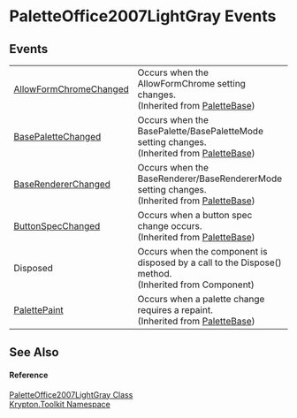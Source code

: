 # PaletteOffice2007LightGray Events




## Events
<table>
<tr>
<td><a href="9776065a-5cf2-33aa-ac96-1702838579a2.md">AllowFormChromeChanged</a></td>
<td>Occurs when the AllowFormChrome setting changes.<br />(Inherited from <a href="6da77fa5-1590-4646-f2ea-70002c922aee.md">PaletteBase</a>)</td></tr>
<tr>
<td><a href="1687f6f6-f329-81eb-e83d-e628f6529d21.md">BasePaletteChanged</a></td>
<td>Occurs when the BasePalette/BasePaletteMode setting changes.<br />(Inherited from <a href="6da77fa5-1590-4646-f2ea-70002c922aee.md">PaletteBase</a>)</td></tr>
<tr>
<td><a href="98cbbdd9-745f-ad62-17da-e5bb36fd09b6.md">BaseRendererChanged</a></td>
<td>Occurs when the BaseRenderer/BaseRendererMode setting changes.<br />(Inherited from <a href="6da77fa5-1590-4646-f2ea-70002c922aee.md">PaletteBase</a>)</td></tr>
<tr>
<td><a href="2ec8f354-a431-e1bd-7737-63221e7a9f60.md">ButtonSpecChanged</a></td>
<td>Occurs when a button spec change occurs.<br />(Inherited from <a href="6da77fa5-1590-4646-f2ea-70002c922aee.md">PaletteBase</a>)</td></tr>
<tr>
<td>Disposed</td>
<td>Occurs when the component is disposed by a call to the Dispose() method.<br />(Inherited from Component)</td></tr>
<tr>
<td><a href="d3ef0e9c-0866-cbdc-8d1d-5c0bd87cf2e7.md">PalettePaint</a></td>
<td>Occurs when a palette change requires a repaint.<br />(Inherited from <a href="6da77fa5-1590-4646-f2ea-70002c922aee.md">PaletteBase</a>)</td></tr>
</table>

## See Also


#### Reference
<a href="046f4aa9-9d15-1637-5a44-c4419b20714f.md">PaletteOffice2007LightGray Class</a>  
<a href="79d2eac2-21f4-54ff-7552-b20c33c30600.md">Krypton.Toolkit Namespace</a>  
